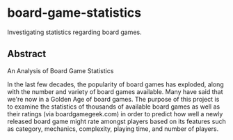 # board-game-statistics
Investigating statistics regarding board games.

## Abstract
An Analysis of Board Game Statistics

In the last few decades, the popularity of board games has exploded, along with the number and variety of board games available. Many have said that we're now in a Golden Age of board games. The purpose of this project is to examine the statistics of thousands of available board games as well as their ratings (via boardgamegeek.com) in order to predict how well a newly released board game might rate amongst players based on its features such as category, mechanics, complexity, playing time, and number of players. 
